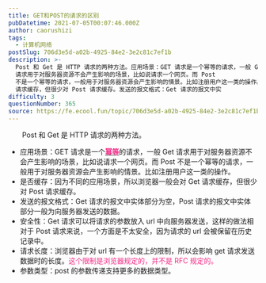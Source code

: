 ```yaml
---
title: GET和POST的请求的区别
pubDatetime: 2021-07-05T00:07:46.000Z
author: caorushizi
tags:
  - 计算机网络
postSlug: 706d3e5d-a02b-4925-84e2-3e2c81c7ef1b
description: >-
  Post 和 Get 是 HTTP 请求的两种方法。应用场景：GET 请求是一个幂等的请求，一般 Get
  请求用于对服务器资源不会产生影响的场景，比如说请求一个网页。而 Post
  不是一个幂等的请求，一般用于对服务器资源会产生影响的情景。比如注册用户这一类的操作。是否缓存：因为不同的应用场景，所以浏览器一般会对 Get
  请求缓存，但很少对 Post 请求缓存。发送的报文格式：Get 请求的报文中实
difficulty: 3
questionNumber: 365
source: https://fe.ecool.fun/topic/706d3e5d-a02b-4925-84e2-3e2c81c7ef1b
---
```


<p style="text-align:left;text-indent:2em;">Post 和 Get 是 HTTP 请求的两种方法。</p><ul><li>应用场景：GET 请求是一个<strong><u><span style="color:#f32784">幂等</span></u></strong>的请求，一般 Get 请求用于对服务器资源不会产生影响的场景，比如说请求一个网页。而 Post 不是一个幂等的请求，一般用于对服务器资源会产生影响的情景。比如注册用户这一类的操作。</li><li>是否缓存：因为不同的应用场景，所以浏览器一般会对 Get 请求缓存，但很少对 Post 请求缓存。</li><li>发送的报文格式：Get 请求的报文中实体部分为空，Post 请求的报文中实体部分一般为向服务器发送的数据。</li><li>安全性：Get 请求可以将请求的参数放入 url 中向服务器发送，这样的做法相对于 Post 请求来说，一个方面是不太安全，因为请求的 url 会被保留在历史记录中。</li><li>请求长度：浏览器由于对 url 有一个长度上的限制，所以会影响 get 请求发送数据时的长度。<span style="color:#f32784">这个限制是浏览器规定的，并不是 RFC 规定的。</span></li><li>参数类型：post 的参数传递支持更多的数据类型。</li></ul><p style="text-align:left;text-indent:2em;"></p><p></p>
